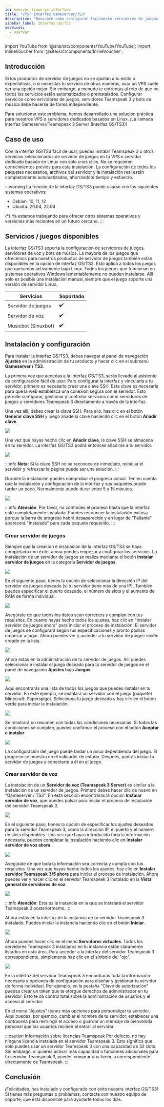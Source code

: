 ```yaml
---
id: vserver-linux-gs-interface
title: "VPS: Interfaz Gameserver/TS3"
description: "Descubre cómo configurar fácilmente servidores de juegos y de voz en VPS Linux sin conocimientos previos usando una interfaz automatizada → Aprende más ahora"
sidebar_label: Interfaz GS/TS3
services:
  - vserver
---
```


import YouTube from '@site/src/components/YouTube/YouTube';
import InlineVoucher from '@site/src/components/InlineVoucher';

## Introducción

Si los productos de servidor de juegos no se ajustan a tu estilo o expectativas, o si necesitas tu servicio de otras maneras, usar un VPS suele ser una opción mejor. Sin embargo, a menudo te enfrentas al reto de que no todos los servicios están automatizados o preinstalados. Configurar servicios como servidores de juegos, servidores Teamspeak 3 y bots de música debe hacerse de forma independiente.

Para solucionar este problema, hemos desarrollado una solución práctica para nuestros VPS o servidores dedicados basados en Linux. ¡La llamada interfaz Gameserver/Teamspeak 3 Server (Interfaz GS/TS3)!

<YouTube videoId="V6qyQFPp_Ls" imageSrc="https://screensaver01.zap-hosting.com/index.php/s/frWNEMQqcMxzRcM/preview" title="¡Configura un servidor de juegos usando VPS Linux SIN EXPERIENCIA!" description="¿Sientes que entiendes mejor cuando ves las cosas en acción? ¡Te tenemos cubierto! Sumérgete en nuestro video que lo explica todo. Ya sea que tengas prisa o prefieras absorber la info de la forma más entretenida posible."/>

<InlineVoucher />

## Caso de uso

Con la interfaz GS/TS3 fácil de usar, puedes instalar Teamspeak 3 u otros servicios seleccionados de servidor de juegos en tu VPS o servidor dedicado basado en Linux con solo unos clics. No se requieren conocimientos previos para esta instalación. La configuración de todos los paquetes necesarios, archivos del servidor y la instalación real están completamente automatizados, ahorrándote tiempo y esfuerzo.

:::warning
La función de la interfaz GS/TS3 puede usarse con los siguientes sistemas operativos:

- Debian: 10, 11, 12
- Ubuntu: 20.04, 22.04

(*) Ya estamos trabajando para ofrecer otros sistemas operativos y versiones más recientes en un futuro cercano.
:::

## Servicios / juegos disponibles

La interfaz GS/TS3 soporta la configuración de servidores de juegos, servidores de voz y bots de música. La mayoría de los juegos que ofrecemos para nuestros productos de servidor de juegos también están disponibles en la opción de interfaz GS/TS3. Esto aplica a todos los juegos que operamos activamente bajo Linux. Todos los juegos que funcionan en sistemas operativos Windows lamentablemente no pueden instalarse. Allí solo es posible una instalación manual, siempre que el juego soporte una versión de servidor Linux.

| Servicios    | Soportado |
| ----------- | ---- |
| Servidor de juegos  | ✔️    |
| Servidor de voz | ✔️    |
| Musicbot (Sinuxbot)   | ✔️    |

## Instalación y configuración

Para instalar la interfaz GS/TS3, debes navegar al panel de navegación **Ajustes** en la administración de tu producto y hacer clic en el submenú **Gameserver / TS3**.

La primera vez que accedas a la interfaz GS/TS3, serás llevado al asistente de configuración fácil de usar. Para configurar la interfaz y vincularla a tu servidor, primero es necesario crear una clave SSH. Esta clave es necesaria para que la web establezca una conexión segura con el servidor. Esto permite configurar, gestionar y controlar servicios como servidores de juegos y servidores Teamspeak 3 directamente a través de la interfaz.

Una vez allí, debes crear la clave SSH. Para ello, haz clic en el botón **Generar clave SSH** y luego añade la clave haciendo clic en el botón **Añadir clave**.

![](https://screensaver01.zap-hosting.com/index.php/s/teZ87eGKRm6iJRa/preview)

Una vez que hayas hecho clic en **Añadir clave**, la clave SSH se almacena en tu servidor. La interfaz GS/TS3 podrá entonces añadirse a tu servidor.

![](https://screensaver01.zap-hosting.com/index.php/s/QqtCFmC3oxPErD9/preview)

:::info
**Nota:** Si la clave SSH no se reconoce de inmediato, reiniciar el servidor y refrescar la página puede ser una solución.
:::

Durante la instalación puedes comprobar el progreso actual. Ten en cuenta que la instalación y configuración de la interfaz y sus paquetes puede tardar un poco. Normalmente puede durar entre 5 y 15 minutos.

![](https://screensaver01.zap-hosting.com/index.php/s/xkWQBEp74BqQdM6/preview)

:::info
**Atención**: Por favor, no continúes el proceso hasta que la interfaz esté completamente instalada. Puedes reconocer la instalación exitosa porque la barra de progreso habrá desaparecido y en lugar de "Faltante" aparecerá "Instalado" para cada paquete requerido.
:::

### Crear servidor de juegos

Siempre que la creación e instalación de la interfaz GS/TS3 se haya completado con éxito, ahora puedes empezar a configurar los servicios. La instalación de un servidor de juegos se realiza mediante el botón **Instalar servidor de juegos** en la categoría **Servidor de juegos**.

![](https://screensaver01.zap-hosting.com/index.php/s/4TD3w3dpXrFYNcb/preview)

En el siguiente paso, tienes la opción de seleccionar la dirección IP del servidor de juegos deseado (si tu servidor tiene más de una IP). También puedes especificar el puerto deseado, el número de slots y el aumento de RAM de forma individual.

![](https://screensaver01.zap-hosting.com/index.php/s/icfwifbTrmwZQ6q/preview)

Asegúrate de que todos los datos sean correctos y cumplan con tus requisitos. En cuanto hayas hecho todos los ajustes, haz clic en "Instalar servidor de juegos ahora" para iniciar el proceso de instalación. El servidor de juegos se configurará según tus especificaciones y pronto podrás empezar a jugar. Ahora puedes ver y acceder a tu servidor de juegos recién creado en la lista.

![](https://screensaver01.zap-hosting.com/index.php/s/MTRmMwc9GyMFW5A/preview)

Ahora estás en la administración de tu servidor de juegos. Allí puedes seleccionar e instalar el juego deseado para tu servidor de juegos en el panel de navegación **Ajustes** bajo **Juegos**.

![](https://screensaver01.zap-hosting.com/index.php/s/xqxLAAR6jbdmM3Z/preview)

Aquí encontrarás una lista de todos los juegos que puedes instalar en tu servidor. En este ejemplo, se instalará un servidor con el juego (paquete) Minecraft: Paperspigot. Selecciona tu juego deseado y haz clic en el botón verde para iniciar la instalación.

![](https://screensaver01.zap-hosting.com/index.php/s/MtrsxLoYxssJLBt/preview)

Se mostrará un resumen con todas las condiciones necesarias. Si todas las condiciones se cumplen, puedes confirmar el proceso con el botón **Aceptar e instalar**.

![](https://screensaver01.zap-hosting.com/index.php/s/GjijXaM3z9EgnYG/preview)

La configuración del juego puede tardar un poco dependiendo del juego. El progreso se muestra en el indicador de estado. Después, podrás iniciar tu servidor de juegos y conectarte a él en el juego.

### Crear servidor de voz

La instalación de un **Servidor de voz (Teamspeak 3 Server)** es similar a la instalación de un servidor de juegos. Primero debes hacer clic de nuevo en "Gameserver / TS3". En esta sección encontrarás la opción **Instalar servidor de voz**, que puedes pulsar para iniciar el proceso de instalación del servidor Teamspeak 3.

![](https://screensaver01.zap-hosting.com/index.php/s/xct5DPC57wWeABG/preview)

En el siguiente paso, tienes la opción de especificar los ajustes deseados para tu servidor Teamspeak 3, como la dirección IP, el puerto y el número de slots disponibles. Una vez que hayas introducido toda la información necesaria, puedes completar la instalación haciendo clic en **Instalar servidor de voz ahora**.

![](https://screensaver01.zap-hosting.com/index.php/s/2XnJrDEDyLwBsHk/preview)

Asegúrate de que toda la información sea correcta y cumpla con tus requisitos. Una vez que hayas hecho todos los ajustes, haz clic en **Instalar servidor Teamspeak 3/5 ahora** para iniciar el proceso de instalación. Ahora puedes ver y hacer clic en el servidor Teamspeak 3 instalado en la **Vista general de servidores de voz**.

![](https://screensaver01.zap-hosting.com/index.php/s/bgpZJgPjz7Ybpke/preview)

:::info
**Atención**: Esta es la instancia en la que se instalará el servidor Teamspeak 3 posteriormente.
:::

Ahora estás en la interfaz de la instancia de tu servidor Teamspeak 3 instalado. Puedes iniciar la instancia haciendo clic en el botón **Iniciar**.

![](https://screensaver01.zap-hosting.com/index.php/s/G96RPrjEdm96CCj/preview)

Ahora puedes hacer clic en el menú **Servidores virtuales**. Todos los servidores Teamspeak 3 instalados en tu instancia están claramente listados en esta área. Para acceder a la interfaz del servidor Teamspeak 3 correspondiente, simplemente haz clic en el símbolo del "ojo".

![](https://screensaver01.zap-hosting.com/index.php/s/awJdyTgJPSia5B2/preview)

En la interfaz del servidor Teamspeak 3 encontrarás toda la información necesaria y opciones de configuración para diseñar y gestionar tu servidor de forma individual. Por ejemplo, en la pestaña "Clave de autorización" puedes crear un token que te otorgue derechos de administrador en tu servidor. Esto te da control total sobre la administración de usuarios y el acceso al servidor.

En el menú "Ajustes" tienes más opciones para personalizar tu servidor. Aquí puedes, por ejemplo, cambiar el nombre de tu servidor, establecer una contraseña para restringir el acceso o guardar un mensaje de bienvenida personal que los usuarios reciben al entrar al servidor.

:::caution Información sobre licencias Teamspeak
Por defecto, no hay ninguna licencia instalada en el servidor Teamspeak 3. Esto significa que solo puedes usar un servidor Teamspeak 3 con una capacidad de 32 slots. Sin embargo, si quieres activar más capacidad o funciones adicionales para tu servidor Teamspeak 3, puedes comprar una licencia correspondiente directamente de Teamspeak.
:::

## Conclusión

¡Felicidades, has instalado y configurado con éxito nuestra interfaz GS/TS3! Si tienes más preguntas o problemas, contacta con nuestro equipo de soporte, que está disponible para ayudarte todos los días.

<InlineVoucher />